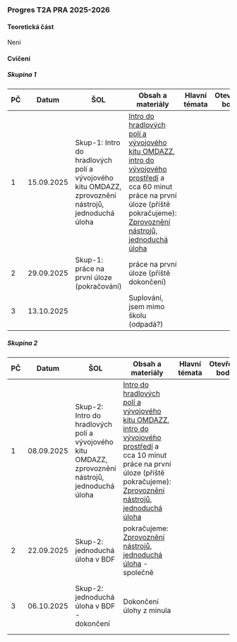 ### Progres T2A PRA 2025-2026

#### Teoretická část

Není

#### Cvičení

##### Skupina 1

| PČ   | Datum      | ŠOL                                                          | Obsah a materiály                                            | Hlavní témata | Otevřené body | Hodnocení | Bez hodnocení | Poznámka |
| ---- | ---------- | ------------------------------------------------------------ | ------------------------------------------------------------ | ------------- | ------------- | --------- | ------------- | -------- |
| 1    | 15.09.2025 | Skup-1: Intro do hradlových polí a vývojového kitu OMDAZZ, zprovoznění nástrojů, jednoduchá úloha | [Intro do hradlových polí a vývojového kitu OMDAZZ](../../predmety/pra/fpga/altera-cyclone4/devbrd/omdazz/readme.md), [intro do vývojového prostředí](../../predmety/pra/fpga/tool/quartus-prime/readme.md) a cca 60 minut práce na první úloze (příště pokračujeme): [Zprovoznění nástrojů, jednoduchá úloha](../../predmety/pra/bloky/zprovozneni/readme.md) |               |               | Plánováno |               |          |
| 2    | 29.09.2025 | Skup-1: práce na první úloze (pokračování)                   | práce na první úloze (příště dokončení)                      |               |               |           |               |          |
| 3    | 13.10.2025 |                                                              | Suplování, jsem mimo školu (odpadá?)                         |               |               |           |               |          |

##### Skupina 2

| PČ   | Datum      | ŠOL                                                          | Obsah a materiály                                            | Hlavní témata | Otevřené body | Hodnocení | Bez hodnocení | Poznámka                                                     |
| ---- | ---------- | ------------------------------------------------------------ | ------------------------------------------------------------ | ------------- | ------------- | --------- | ------------- | ------------------------------------------------------------ |
| 1    | 08.09.2025 | Skup-2: Intro do hradlových polí a vývojového kitu OMDAZZ, zprovoznění nástrojů, jednoduchá úloha | [Intro do hradlových polí a vývojového kitu OMDAZZ](../../predmety/pra/fpga/altera-cyclone4/devbrd/omdazz/readme.md), [intro do vývojového prostředí](../../predmety/pra/fpga/tool/quartus-prime/readme.md) a cca 10 minut práce na první úloze (příště pokračujeme): [Zprovoznění nástrojů, jednoduchá úloha](../../predmety/pra/bloky/zprovozneni/readme.md) |               |               |           |               |                                                              |
| 2    | 22.09.2025 | Skup-2: jednoduchá úloha v BDF                               | pokračujeme: [Zprovoznění nástrojů, jednoduchá úloha](../../predmety/pra/bloky/zprovozneni/readme.md) - společně |               |               |           |               |                                                              |
| 3    | 06.10.2025 | Skup-2: jednoduchá úloha v BDF - dokončení                   | Dokončení úlohy z minula                                     |               |               | Ukončeno  |               | Příště: začátek práce na první úloze ve [VHDL](../../predmety/pra/bloky/zprovozneni/readme.md) |

